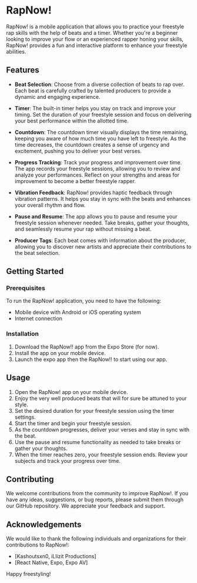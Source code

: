 # RapNow!

RapNow! is a mobile application that allows you to practice your freestyle rap skills with the help of beats and a timer. Whether you're a beginner looking to improve your flow or an experienced rapper honing your skills, RapNow! provides a fun and interactive platform to enhance your freestyle abilities.

## Features

- **Beat Selection**: Choose from a diverse collection of beats to rap over. Each beat is carefully crafted by talented producers to provide a dynamic and engaging experience.

- **Timer**: The built-in timer helps you stay on track and improve your timing. Set the duration of your freestyle session and focus on delivering your best performance within the allotted time.

- **Countdown**: The countdown timer visually displays the time remaining, keeping you aware of how much time you have left to freestyle. As the time decreases, the countdown creates a sense of urgency and excitement, pushing you to deliver your best verses.

- **Progress Tracking**: Track your progress and improvement over time. The app records your freestyle sessions, allowing you to review and analyze your performances. Reflect on your strengths and areas for improvement to become a better freestyle rapper.

- **Vibration Feedback**: RapNow! provides haptic feedback through vibration patterns. It helps you stay in sync with the beats and enhances your overall rhythm and flow.

- **Pause and Resume**: The app allows you to pause and resume your freestyle session whenever needed. Take breaks, gather your thoughts, and seamlessly resume your rap without missing a beat.

- **Producer Tags**: Each beat comes with information about the producer, allowing you to discover new artists and appreciate their contributions to the beat selection.

## Getting Started

### Prerequisites

To run the RapNow! application, you need to have the following:

- Mobile device with Android or iOS operating system
- Internet connection

### Installation

1. Download the RapNow!! app from the Expo Store (for now).
2. Install the app on your mobile device.
3. Launch the expo app then the RapNow!! to start using our app.

## Usage

1. Open the RapNow! app on your mobile device.
2. Enjoy the very well produced beats that will for sure be attuned to your style.
3. Set the desired duration for your freestyle session using the timer settings.
4. Start the timer and begin your freestyle session.
5. As the countdown progresses, deliver your verses and stay in sync with the beat.
6. Use the pause and resume functionality as needed to take breaks or gather your thoughts.
7. When the timer reaches zero, your freestyle session ends. Review your subjects and track your progress over time.

## Contributing

We welcome contributions from the community to improve RapNow!. If you have any ideas, suggestions, or bug reports, please submit them through our GitHub repository. We appreciate your feedback and support.

## Acknowledgements

We would like to thank the following individuals and organizations for their contributions to RapNow!:

- [Kashoutsxn0, iLlizit Productions]
- [React Native, Expo, Expo AV]

Happy freestyling!
